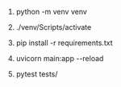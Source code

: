
1. python -m venv venv

2. ./venv/Scripts/activate

3. pip install -r requirements.txt

4. uvicorn main:app --reload

5. pytest tests/


